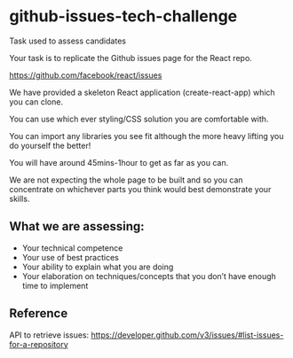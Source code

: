 # github-issues-tech-challenge
Task used to assess candidates

Your task is to replicate the Github issues page for the React repo.

https://github.com/facebook/react/issues

We have provided a skeleton React application (create-react-app) which you can clone. 

You can use which ever styling/CSS solution you are comfortable with.

You can import any libraries you see fit although the more heavy lifting you do yourself the better!

You will have around 45mins-1hour to get as far as you can.

We are not expecting the whole page to be built and so you can concentrate on whichever parts you think would best demonstrate your skills.

## What we are assessing:
- Your technical competence
- Your use of best practices
- Your ability to explain what you are doing
- Your elaboration on techniques/concepts that you don’t have enough time to implement

## Reference
API to retrieve issues: https://developer.github.com/v3/issues/#list-issues-for-a-repository
